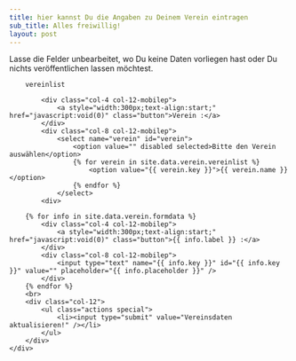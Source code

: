 ```yaml
---
title: hier kannst Du die Angaben zu Deinem Verein eintragen
sub_title: Alles freiwillig!
layout: post
---
```


Lasse die Felder unbearbeitet, wo Du keine Daten vorliegen hast oder Du nichts veröffentlichen lassen möchtest. 


<form method="post" action="./cgi-bin/vereins-input.pl">
	<div class="row gtr-50 gtr-uniform">

		vereinlist

		    <div class="col-4 col-12-mobilep">
				<a style="width:300px;text-align:start;" href="javascript:void(0)" class="button">Verein :</a>
			</div>
			<div class="col-8 col-12-mobilep">	
				<select name="verein" id="verein">
					<option value="" disabled selected>Bitte den Verein auswählen</option>
					{% for verein in site.data.verein.vereinlist %}
						<option value="{{ verein.key }}">{{ verein.name }}</option>
					{% endfor %}
				</select>
			<div>					

		{% for info in site.data.verein.formdata %}
			<div class="col-4 col-12-mobilep">
				<a style="width:300px;text-align:start;" href="javascript:void(0)" class="button">{{ info.label }} :</a>
			</div>
			<div class="col-8 col-12-mobilep">
				<input type="text" name="{{ info.key }}" id="{{ info.key }}" value="" placeholder="{{ info.placeholder }}" />
			</div>
		{% endfor %}
		<br>
		<div class="col-12">
			<ul class="actions special">
				<li><input type="submit" value="Vereinsdaten aktualisieren!" /></li>
			</ul>
		</div>
	</div>
</form>
